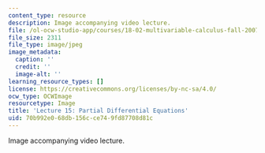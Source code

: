 ```yaml
---
content_type: resource
description: Image accompanying video lecture.
file: /ol-ocw-studio-app/courses/18-02-multivariable-calculus-fall-2007/70b992e068db156cce749fd87708d81c_15.jpg
file_size: 2311
file_type: image/jpeg
image_metadata:
  caption: ''
  credit: ''
  image-alt: ''
learning_resource_types: []
license: https://creativecommons.org/licenses/by-nc-sa/4.0/
ocw_type: OCWImage
resourcetype: Image
title: 'Lecture 15: Partial Differential Equations'
uid: 70b992e0-68db-156c-ce74-9fd87708d81c
---
```

Image accompanying video lecture.